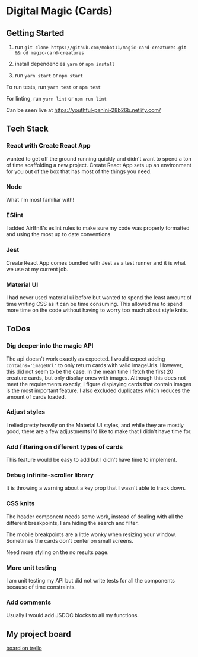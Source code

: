 # Digital Magic (Cards)

## Getting Started

1. run `git clone https://github.com/mobot11/magic-card-creatures.git && cd magic-card-creatures`

2. install dependencies
`yarn`
or
`npm install`

3. run `yarn start` or `npm start`

To run tests, run `yarn test` or `npm test`

For linting, run `yarn lint` or `npm run lint`

Can be seen live at https://youthful-panini-28b26b.netlify.com/

## Tech Stack

### React with Create React App

wanted to get off the ground running quickly and didn't want to spend a ton of time scaffolding a new project. Create React App sets up an environment for you out of the box that has most of the things you need.

### Node

What I'm most familiar with!

### ESlint

I added AirBnB's eslint rules to make sure my code was properly formatted and using the most up to date conventions

### Jest

Create React App comes bundled with Jest as a test runner and it is what we use at my current job.

### Material UI

I had never used material ui before but wanted to spend the least amount of time writing CSS as it can be time consuming. This allowed me to spend more time on the code without having to worry too much about style knits.

## ToDos

### Dig deeper into the magic API

The api doesn't work exactly as expected. I would expect adding `contains='imageUrl'` to only return cards with valid imageUrls. However, this did not seem to be the case. In the mean time I fetch the first 20 creature cards, but only display ones with images. Although this does not meet the requirements exactly, I figure displaying cards that contain images is the most important feature. I also excluded duplicates which reduces the amount of cards loaded.

### Adjust styles

I relied pretty heavily on the Material UI styles, and while they are mostly good, there are a few adjustments I'd like to make that I didn't have time for.

### Add filtering on different types of cards

This feature would be easy to add but I didn't have time to implement.

### Debug infinite-scroller library

It is throwing a warning about a key prop that I wasn't able to track down.

### CSS knits

The header component needs some work, instead of dealing with all the different breakpoints, I am hiding the search and filter.

The mobile breakpoints are a little wonky when resizing your window. Sometimes the cards don't center on small screens.

Need more styling on the no results page.

### More unit testing

I am unit testing my API but did not write tests for all the components because of time constraints.

### Add comments

Usually I would add JSDOC blocks to all my functions.

## My project board

[board on trello](https://trello.com/b/YdinHMx2/highspot-coding-exercise)
